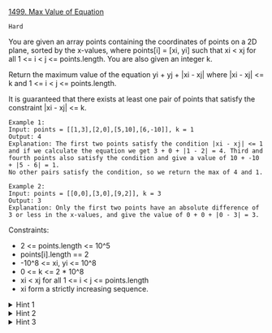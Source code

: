 [1499. Max Value of Equation](https://leetcode.com/problems/max-value-of-equation/)

`Hard`

You are given an array points containing the coordinates of points on a 2D plane, sorted by the x-values, where points[i] = [xi, yi] such that xi < xj for all 1 <= i < j <= points.length. You are also given an integer k.

Return the maximum value of the equation yi + yj + |xi - xj| where |xi - xj| <= k and 1 <= i < j <= points.length.

It is guaranteed that there exists at least one pair of points that satisfy the constraint |xi - xj| <= k.

```
Example 1:
Input: points = [[1,3],[2,0],[5,10],[6,-10]], k = 1
Output: 4
Explanation: The first two points satisfy the condition |xi - xj| <= 1 and if we calculate the equation we get 3 + 0 + |1 - 2| = 4. Third and fourth points also satisfy the condition and give a value of 10 + -10 + |5 - 6| = 1.
No other pairs satisfy the condition, so we return the max of 4 and 1.

Example 2:
Input: points = [[0,0],[3,0],[9,2]], k = 3
Output: 3
Explanation: Only the first two points have an absolute difference of 3 or less in the x-values, and give the value of 0 + 0 + |0 - 3| = 3.
``` 

Constraints:

- 2 <= points.length <= 10^5
- points[i].length == 2
- -10^8 <= xi, yi <= 10^8
- 0 <= k <= 2 * 10^8
- xi < xj for all 1 <= i < j <= points.length
- xi form a strictly increasing sequence.

<details>
<summary>Hint 1</summary>

Use a priority queue to store for each point i, the tuple [yi-xi, xi]

</details>
<details>
<summary>Hint 2</summary>

Loop through the array and pop elements from the heap if the condition xj - xi > k, where j is the current index and i is the point on top the queue.

</details>
<details>
<summary>Hint 3</summary>

After popping elements from the queue. If the queue is not empty, calculate the equation with the current point and the point on top of the queue and maximize the answer.

</details>